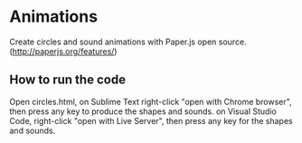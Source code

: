 # Animations
Create circles and sound animations with Paper.js open source. (http://paperjs.org/features/)

## How to run the code
Open circles.html, 
on Sublime Text right-click "open with Chrome browser", then press any key to produce the shapes and sounds.
on Visual Studio Code, right-click "open with Live Server",  then press any key for the shapes and sounds.
